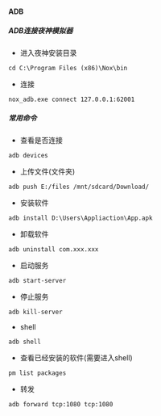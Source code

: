 #### ADB

##### ADB连接夜神模拟器
- 进入夜神安装目录
```
cd C:\Program Files (x86)\Nox\bin
```
- 连接
```
nox_adb.exe connect 127.0.0.1:62001
```

##### 常用命令
- 查看是否连接
```
adb devices
```

- 上传文件(文件夹)
```
adb push E:/files /mnt/sdcard/Download/
```
- 安装软件
```
adb install D:\Users\Appliaction\App.apk
```

- 卸载软件
```
adb uninstall com.xxx.xxx
```

- 启动服务
```
adb start-server
```

- 停止服务
```
adb kill-server
```

- shell
```
adb shell
```

- 查看已经安装的软件(需要进入shell)
```
pm list packages
```

- 转发
```
adb forward tcp:1080 tcp:1080
```
